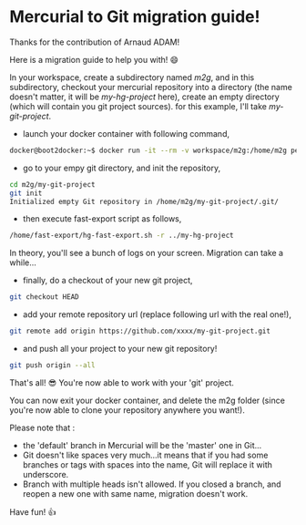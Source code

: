 # Mercurial to Git migration guide!

Thanks for the contribution of Arnaud ADAM!

Here is a migration guide to help you with! :smile:

In your workspace, create a subdirectory named *m2g*, and in this subdirectory,
checkout your mercurial repository into a directory (the name doesn't matter, it will be *my-hg-project* here),
create an empty directory (which will contain you git project sources). for this example, I'll take *my-git-project*.

* launch your docker container with following command,

```Bash
docker@boot2docker:~$ docker run -it --rm -v workspace/m2g:/home/m2g pengbai/docker-mercurial2git
```
* go to your empy git directory, and init the repository,

```Bash
cd m2g/my-git-project
git init
Initialized empty Git repository in /home/m2g/my-git-project/.git/
```
* then execute fast-export script as follows,

```Bash
/home/fast-export/hg-fast-export.sh -r ../my-hg-project
```
In theory, you'll see a bunch of logs on your screen. Migration can take a while...
* finally, do a checkout of your new git project,

```Bash
git checkout HEAD
```
* add your remote repository url (replace following url with the real one!),

```Bash
git remote add origin https://github.com/xxxx/my-git-project.git
```
* and push all your project to your new git repository!

```Bash
git push origin --all
```
 
That's all! :sunglasses:
You're now able to work with your 'git' project.

You can now exit your docker container, and delete the m2g folder (since you're now able to clone your repository anywhere you want!).

Please note that :
* the 'default' branch in Mercurial will be the 'master' one in Git...
* Git doesn't like spaces very much...it means that if you had some branches or tags with spaces into the name, Git will replace it with underscore.
* Branch with multiple heads isn't allowed. If you closed a branch, and reopen a new one with same name, migration doesn't work.
 
Have fun! :+1:
